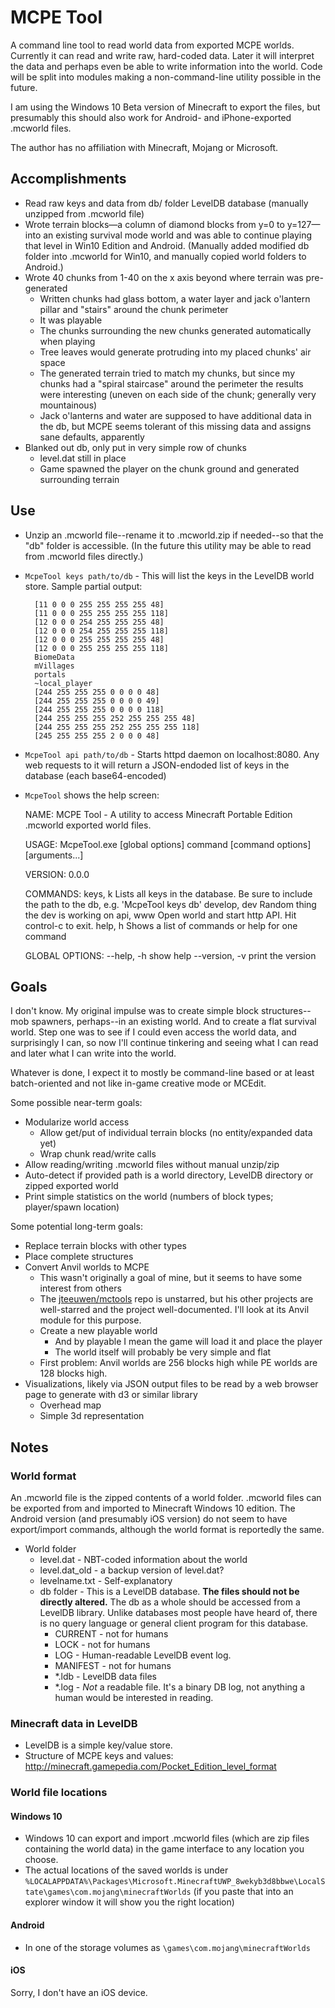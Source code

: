 # MCPE Tool

A command line tool to read world data from exported MCPE worlds.
Currently it can read and write raw, hard-coded data.
Later it will interpret the data and perhaps even be able to write information into the world.
Code will be split into modules making a non-command-line utility possible in the future.

I am using the Windows 10 Beta version of Minecraft to export the files, but presumably this should also work for Android- and iPhone-exported .mcworld files.

The author has no affiliation with Minecraft, Mojang or Microsoft.

## Accomplishments

- Read raw keys and data from db/ folder LevelDB database (manually unzipped from .mcworld file)
- Wrote terrain blocks—a column of diamond blocks from y=0 to y=127—into an existing survival mode world and was able to continue playing that level in Win10 Edition and Android. (Manually added modified db folder into .mcworld for Win10, and manually copied world folders to Android.)
- Wrote 40 chunks from 1-40 on the x axis beyond where terrain was pre-generated
	- Written chunks had glass bottom, a water layer and jack o'lantern pillar and "stairs" around the chunk perimeter
	- It was playable
	- The chunks surrounding the new chunks generated automatically when playing
	- Tree leaves would generate protruding into my placed chunks' air space
	- The generated terrain tried to match my chunks, but since my chunks had a "spiral staircase" around the perimeter the results were interesting (uneven on each side of the chunk; generally very mountainous)
	- Jack o'lanterns and water are supposed to have additional data in the db, but MCPE seems tolerant of this missing data and assigns sane defaults, apparently
- Blanked out db, only put in very simple row of chunks
	- level.dat still in place
	- Game spawned the player on the chunk ground and generated surrounding terrain

## Use

- Unzip an .mcworld file--rename it to .mcworld.zip if needed--so that the "db" folder is accessible. (In the future this utility may be able to read from .mcworld files directly.)

- `McpeTool keys path/to/db` - This will list the keys in the LevelDB world store. Sample partial output:

		[11 0 0 0 255 255 255 255 48]
		[11 0 0 0 255 255 255 255 118]
		[12 0 0 0 254 255 255 255 48]
		[12 0 0 0 254 255 255 255 118]
		[12 0 0 0 255 255 255 255 48]
		[12 0 0 0 255 255 255 255 118]
		BiomeData
		mVillages
		portals
		~local_player
		[244 255 255 255 0 0 0 0 48]
		[244 255 255 255 0 0 0 0 49]
		[244 255 255 255 0 0 0 0 118]
		[244 255 255 255 252 255 255 255 48]
		[244 255 255 255 252 255 255 255 118]
		[245 255 255 255 2 0 0 0 48]

- `McpeTool api path/to/db` - Starts httpd daemon on localhost:8080. Any web requests to it will return a JSON-endoded list of keys in the database (each base64-encoded) 
- `McpeTool` shows the help screen:

	NAME:
	   MCPE Tool - A utility to access Minecraft Portable Edition .mcworld exported world files.

	USAGE:
	   McpeTool.exe [global options] command [command options] [arguments...]

	VERSION:
	   0.0.0

	COMMANDS:
		 keys, k       Lists all keys in the database. Be sure to include the path to the db, e.g. 'McpeTool keys db'
		 develop, dev  Random thing the dev is working on
		 api, www      Open world and start http API. Hit control-c to exit.
		 help, h       Shows a list of commands or help for one command

	GLOBAL OPTIONS:
	   --help, -h     show help
	   --version, -v  print the version

## Goals

I don't know. My original impulse was to create simple block structures--mob spawners, perhaps--in an existing world.
And to create a flat survival world.
Step one was to see if I could even access the world data, and surprisingly I can, so now I'll continue tinkering and seeing what I can read and later what I can write into the world.

Whatever is done, I expect it to mostly be command-line based or at least batch-oriented and not like in-game creative mode or MCEdit.

Some possible near-term goals:

- Modularize world access
	- Allow get/put of individual terrain blocks (no entity/expanded data yet)
	- Wrap chunk read/write calls
- Allow reading/writing .mcworld files without manual unzip/zip
- Auto-detect if provided path is a world directory, LevelDB directory or zipped exported world
- Print simple statistics on the world (numbers of block types; player/spawn location)

Some potential long-term goals:

- Replace terrain blocks with other types
- Place complete structures
- Convert Anvil worlds to MCPE
    - This wasn't originally a goal of mine, but it seems to have some interest from others
    - The [jteeuwen/mctools](https://github.com/jteeuwen/mctools) repo is unstarred, but his other projects are well-starred and the project well-documented. I'll look at its Anvil module for this purpose.
    - Create a new playable world
        - And by playable I mean the game will load it and place the player
        - The world itself will probably be very simple and flat
	- First problem: Anvil worlds are 256 blocks high while PE worlds are 128 blocks high.
- Visualizations, likely via JSON output files to be read by a web browser page to generate with d3 or similar library
    - Overhead map
    - Simple 3d representation

## Notes

### World format

An .mcworld file is the zipped contents of a world folder. .mcworld files can be exported from and imported to Minecraft Windows 10 edition.
The Android version (and presumably iOS version) do not seem to have export/import commands, although the world format is reportedly the same.

- World folder
	- level.dat - NBT-coded information about the world
	- level.dat_old - a backup version of level.dat?
	- levelname.txt - Self-explanatory
	- db folder - This is a LevelDB database. **The files should not be directly altered.** The db as a whole should be accessed from a LevelDB library. Unlike databases most people have heard of, there is no query language or general client program for this database.
		- CURRENT - not for humans
		- LOCK - not for humans
		- LOG - Human-readable LevelDB event log.
		- MANIFEST - not for humans
		- *.ldb - LevelDB data files
		- *.log - *Not* a readable file. It's a binary DB log, not anything a human would be interested in reading.

### Minecraft data in LevelDB

- LevelDB is a simple key/value store.
- Structure of MCPE keys and values: http://minecraft.gamepedia.com/Pocket_Edition_level_format

### World file locations

#### Windows 10

- Windows 10 can export and import .mcworld files (which are zip files containing the world data) in the game interface to any location you choose.
- The actual locations of the saved worlds is under `%LOCALAPPDATA%\Packages\Microsoft.MinecraftUWP_8wekyb3d8bbwe\LocalState\games\com.mojang\minecraftWorlds` (if you paste that into an explorer window it will show you the right location)

#### Android

- In one of the storage volumes as `\games\com.mojang\minecraftWorlds`

#### iOS

Sorry, I don't have an iOS device.
